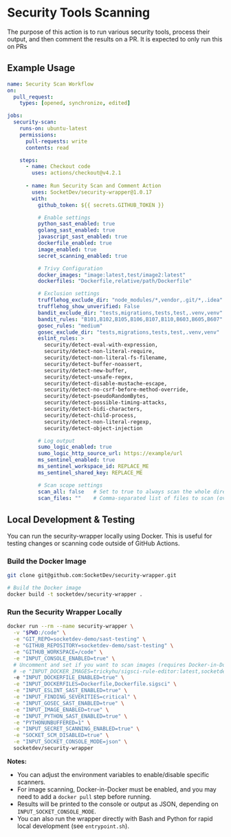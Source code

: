 # Security Tools Scanning

The purpose of this action is to run various security tools, process their output, and then comment the results on a PR. It is expected to only run this on PRs

## Example Usage

```yaml
name: Security Scan Workflow
on:
  pull_request:
    types: [opened, synchronize, edited]

jobs:
  security-scan:
    runs-on: ubuntu-latest
    permissions:
      pull-requests: write
      contents: read

    steps:
      - name: Checkout code
        uses: actions/checkout@v4.2.1
      
      - name: Run Security Scan and Comment Action
        uses: SocketDev/security-wrapper@1.0.17
        with:
          github_token: ${{ secrets.GITHUB_TOKEN }}

          # Enable settings
          python_sast_enabled: true
          golang_sast_enabled: true
          javascript_sast_enabled: true
          dockerfile_enabled: true
          image_enabled: true
          secret_scanning_enabled: true

          # Trivy Configuration
          docker_images: "image:latest,test/image2:latest"
          dockerfiles: "Dockerfile,relative/path/Dockerfile"

          # Exclusion settings
          trufflehog_exclude_dir: "node_modules/*,vendor,.git/*,.idea"
          trufflehog_show_unverified: False
          bandit_exclude_dir: "tests,migrations,tests,test,.venv,venv"
          bandit_rules: "B101,B102,B105,B106,B107,B110,B603,B605,B607"
          gosec_rules: "medium"
          gosec_exclude_dir: "tests,migrations,tests,test,.venv,venv"
          eslint_rules: >
            security/detect-eval-with-expression,
            security/detect-non-literal-require,
            security/detect-non-literal-fs-filename,
            security/detect-buffer-noassert,
            security/detect-new-buffer,
            security/detect-unsafe-regex,
            security/detect-disable-mustache-escape,
            security/detect-no-csrf-before-method-override,
            security/detect-pseudoRandomBytes,
            security/detect-possible-timing-attacks,
            security/detect-bidi-characters,
            security/detect-child-process,
            security/detect-non-literal-regexp,
            security/detect-object-injection

          # Log output
          sumo_logic_enabled: true
          sumo_logic_http_source_url: https://example/url
          ms_sentinel_enabled: true
          ms_sentinel_workspace_id: REPLACE_ME
          ms_sentinel_shared_key: REPLACE_ME

          # Scan scope settings
          scan_all: false   # Set to true to always scan the whole directory
          scan_files: ""    # Comma-separated list of files to scan (overrides git diff)
```

## Local Development & Testing

You can run the security-wrapper locally using Docker. This is useful for testing changes or scanning code outside of GitHub Actions.

### Build the Docker Image

```sh
git clone git@github.com:SocketDev/security-wrapper.git

# Build the Docker image
docker build -t socketdev/security-wrapper .
```

### Run the Security Wrapper Locally

```sh
docker run --rm --name security-wrapper \
  -v "$PWD:/code" \
  -e "GIT_REPO=socketdev-demo/sast-testing" \
  -e "GITHUB_REPOSITORY=socketdev-demo/sast-testing" \
  -e "GITHUB_WORKSPACE=/code" \
  -e "INPUT_CONSOLE_ENABLED=true" \
  # Uncomment and set if you want to scan images (requires Docker-in-Docker)
  # -e "INPUT_DOCKER_IMAGES=trickyhu/sigsci-rule-editor:latest,socketdev/cli:latest" \
  -e "INPUT_DOCKERFILE_ENABLED=true" \
  -e "INPUT_DOCKERFILES=Dockerfile,Dockerfile.sigsci" \
  -e "INPUT_ESLINT_SAST_ENABLED=true" \
  -e "INPUT_FINDING_SEVERITIES=critical" \
  -e "INPUT_GOSEC_SAST_ENABLED=true" \
  -e "INPUT_IMAGE_ENABLED=true" \
  -e "INPUT_PYTHON_SAST_ENABLED=true" \
  -e "PYTHONUNBUFFERED=1" \
  -e "INPUT_SECRET_SCANNING_ENABLED=true" \
  -e "SOCKET_SCM_DISABLED=true" \
  -e "INPUT_SOCKET_CONSOLE_MODE=json" \
  socketdev/security-wrapper
```

**Notes:**
- You can adjust the environment variables to enable/disable specific scanners.
- For image scanning, Docker-in-Docker must be enabled, and you may need to add a `docker pull` step before running.
- Results will be printed to the console or output as JSON, depending on `INPUT_SOCKET_CONSOLE_MODE`.
- You can also run the wrapper directly with Bash and Python for rapid local development (see `entrypoint.sh`).
